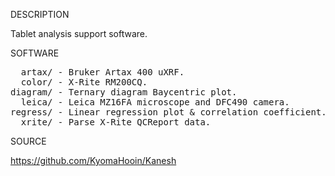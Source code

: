 
DESCRIPTION

Tablet analysis support software.

SOFTWARE
<pre>
  artax/ - Bruker Artax 400 uXRF.
  color/ - X-Rite RM200CQ.
diagram/ - Ternary diagram Baycentric plot.
  leica/ - Leica MZ16FA microscope and DFC490 camera.
regress/ - Linear regression plot & correlation coefficient.
  xrite/ - Parse X-Rite QCReport data.
</pre>
SOURCE

https://github.com/KyomaHooin/Kanesh

